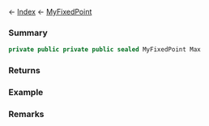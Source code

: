 ← [Index](Api-Index) ← [MyFixedPoint](VRage.MyFixedPoint)

### Summary

```csharp
private public private public sealed MyFixedPoint Max
```

### Returns

### Example

### Remarks

